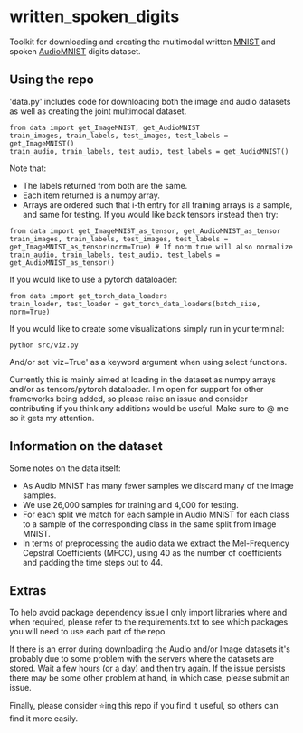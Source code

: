 # written_spoken_digits
Toolkit for downloading and creating the multimodal written [MNIST](https://web.archive.org/web/20220331130319/http://yann.lecun.com/exdb/mnist/) and spoken [AudioMNIST](https://github.com/soerenab/AudioMNIST) digits dataset.

## Using the repo
'data.py' includes code for downloading both the image and audio datasets as well as creating the joint multimodal dataset. 
```{python}
from data import get_ImageMNIST, get_AudioMNIST
train_images, train_labels, test_images, test_labels = get_ImageMNIST()
train_audio, train_labels, test_audio, test_labels = get_AudioMNIST()
```
Note that:
- The labels returned from both are the same.
- Each item returned is a numpy array.
- Arrays are ordered such that i-th entry for all training arrays is a sample, and same for testing.
If you would like back tensors instead then try:
```{python}
from data import get_ImageMNIST_as_tensor, get_AudioMNIST_as_tensor
train_images, train_labels, test_images, test_labels = get_ImageMNIST_as_tensor(norm=True) # If norm true will also normalize
train_audio, train_labels, test_audio, test_labels = get_AudioMNIST_as_tensor()
```
If you would like to use a pytorch dataloader:
```{python}
from data import get_torch_data_loaders
train_loader, test_loader = get_torch_data_loaders(batch_size, norm=True)
```
If you would like to create some visualizations simply run in your terminal:
```{bash}
python src/viz.py
```
And/or set 'viz=True' as a keyword argument when using select functions.

Currently this is mainly aimed at loading in the dataset as numpy arrays and/or as tensors/pytorch dataloader. I'm open for support for other frameworks being added, so please raise an issue and consider contributing if you think any additions would be useful. Make sure to @ me so it gets my attention. 

## Information on the dataset
Some notes on the data itself:
- As Audio MNIST has many fewer samples we discard many of the image samples.
- We use 26,000 samples for training and 4,000 for testing.
- For each split we match for each sample in Audio MNIST for each class to a sample of the corresponding class in the same split from Image MNIST.
- In terms of preprocessing the audio data we extract the Mel-Frequency Cepstral Coefficients (MFCC), using 40 as the number of coefficients and padding the time steps out to 44. 

## Extras
To help avoid package dependency issue I only import libraries where and when required, please refer to the requirements.txt to see which packages you will need to use each part of the repo. 

If there is an error during downloading the Audio and/or Image datasets it's probably due to some problem with the servers where the datasets are stored. Wait a few hours (or a day) and then try again. If the issue persists there may be some other problem at hand, in which case, please submit an issue. 

Finally, please consider ⭐️ing this repo if you find it useful, so others can find it more easily.
